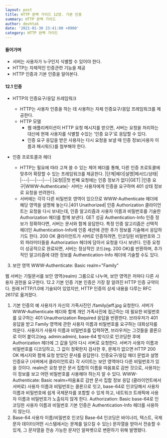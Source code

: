 ```yaml
---
layout: post
title: HTTP 완벽 가이드 12장. 기본 인증
summary: HTTP 완벽 가이드
author: devhtak
date: '2021-01-30 23:41:00 +0900'
category: HTTP 완벽 가이드
---
```


#### 들어가며

- 서버는 사용자가 누구인지 식별할 수 있어야 한다.
- HTTP는 자체적인 인증관련 기능을 제공
- HTTP 인증과 기본 인증을 알아본다.

#### 12.1 인증

- HTTP의 인증요구/응답 프레임워크
  - HTTP는 사용자 인증을 하는 데 사용하는 자체 인증요구/응답 프레임워크를 제공한다.
  - HTTP 모델
    - 웹 애플리케이션이 HTTP 요청 메시지를 받으면, 서버는 요청을 처리하는 대신에 현재 사용자를 식별할 수있는 '인증 요구'로 응답할 수 있다.
    - 인증 요구 응답을 받은 사용자는 다시 요청을 보낼 때 인증 정보(사용자 이름과 패시워드)를 첨부해야 한다.

- 인증 프로토콜과 헤더
  - HTTP는 필요에 따라 고쳐 쓸 수 있는 제어 헤더를 통해, 다른 인증 프로토콜에 맞추어 확장할 수 있는 프레임워크를 제공한다.
  |단계|헤더|설명|메서드/상태|
  |---|---|---|---|
  |요청|||첫 번째 요청에는 인증 정보가 없다|GET|
  |인증 요구|WWW-Authenticate|- 서버는 사용자에게 인증을 요구하며 401 상태 정보로 요청을 반려한다.
  - 서버에는 각각 다른 비밀번호 영역이 있으므로 WWW-Authenticate 헤더에 해당 영역을 설명해 놓는다.|401 Unathorized|
  인증	Authorization	클라이언트는 요청을 다시 보내는데, 인증 알고리즘과 사용자 이름과 비밀번호를 기술한 Authorization 헤더를 함께 보낸다.	GET
  성공	Authentication-Info	인증 정보가 정확하다면, 서버는 문서와 함께 응답한다.
특정 인증 알고리즘은 선택적 헤더인 Authentication-Info에 인증 세션에 관한 추가 정보를 기술해서 응답하기도 한다.	200 OK
클라이언트가 서버로 인증하려면, 인코딩된 비밀번호와 그 외 파라미터들을 Authorization 헤더에 담아서 요청을 다시 보낸다.
인증 요청이 성공적으로 완료되면, 서버는 정상적인 코드(eg. 200 OK)를 반환하며, 추가적인 알고리즘에 대한 정보를 Authentication-Info 헤더에 기술할 수도 있다.
3) 보안 영역
WWW-Authenticate: Basic realm="Family"

웹 서버는 기밀문서를 보안 영역(realm) 그룹으로 나누며, 보안 영역은 저마다 다른 사용자 권한을 요구한다.
12.2 기본 인증
기본 인증은 가장 잘 알려진 HTTP 인증 규약이다.
원래 HTTP/1.0에 기술되어 있었지만, HTTP 인증의 상세 내용을 다루는 RFC 2617로 옮겨졌다.
1) 기본 인증의 예
사용자가 자신의 가족사진인 /family/jeff.jpg 요청한다.
서버가 WWW-Authenticate 헤더와 함께 개인 가족사진에 접근하는 데 필요한 비밀번호를 요구하는 401 Unauthorization Required 응답을 반환한다.
브라우저가 401 응답을 받고 Family 영역에 관한 사용자 이름과 비밀번호를 요구하는 대화상자를 띄운다.
사용자가 사용자 이름과 비밀번호를 입력하면, 브라우저는 그것들을 콜론으로 이어 붙이고(eg. admin:admin), base-64 방식으로 인코딩한 후에 Authorization 헤더에 그 값을 담아 다시 서버로 요청한다.
서버가 사용자 이름과 비밀번호를 디코딩하고, 그 값이 정확한지 검사한 후, 문제가 없으면 HTTP 200 OK 메시지와 함께 요청 받았던 문서를 응답한다.
인증요구/응답	헤더 문법과 설명
인증요구
(서버에서 클라이언트로)	각 사이트는 보안 영역마다 다른 비밀번호가 있을 것이다.
realm은 요청 받은 문서 집합의 이름을 따옴표로 감싼 것으로, 사용자는 이 정보를 보고 어떤 비밀번호를 사용해야 하는지 알 수 있다.
WWW-Authenticate: Basic realm=따옴표로 감싼 문서 집합 정보
응답
(클라이언트에서 서버로)	사용자 이름과 비밀번호는 콜론으로 잇고, base-64로 인코딩해서 사용자 이름과 비밀번호에 쉽게 국제문자를 포함할 수 있게 하고, 네트워크 트래픽에 사용자 이름과 비밀번호가 노출되지 않게 한다.
Authorization: Basic base-64로 인코딩한 사용자 이름과 비밀번호
기본 인증은 Authentication-Info 헤더를 사용하지 않는다.
2) Base-64 사용자 이름/비밀번호 인코딩
Base-64 인코딩은 바이너리, 텍스트, 국제 문자 데이터(어떤 시스템에서는 문제를 일으킬 수 있는) 문자열을 받아서 전송할 수 있게, 그 문자열을 전송 가능한 문자인 알파벳으로 변환하기 위해 발명됐다.
